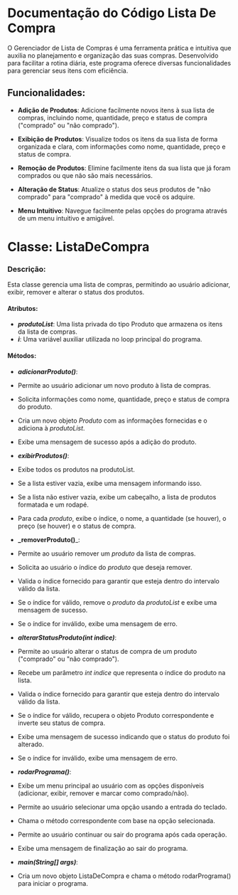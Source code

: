 # Documentação  do Código Lista De Compra

O Gerenciador de Lista de Compras é uma ferramenta prática e intuitiva que auxilia no planejamento e organização das suas compras. Desenvolvido para facilitar a rotina diária, este programa oferece diversas funcionalidades para gerenciar seus itens com eficiência.

## Funcionalidades:

* **Adição de Produtos**: Adicione facilmente novos itens à sua lista de compras, incluindo nome, quantidade, preço e status de compra ("comprado" ou "não comprado").

* **Exibição de Produtos**: Visualize todos os itens da sua lista de forma organizada e clara, com informações como nome, quantidade, preço e status de compra.

* **Remoção de Produtos**: Elimine facilmente itens da sua lista que já foram comprados ou que não são mais necessários.

* **Alteração de Status**: Atualize o status dos seus produtos de "não comprado" para "comprado" à medida que você os adquire.

* **Menu Intuitivo**: Navegue facilmente pelas opções do programa através de um menu intuitivo e amigável.

# Classe: ListaDeCompra

### Descrição:

Esta classe gerencia uma lista de compras, permitindo ao usuário adicionar, exibir, remover e alterar o status dos produtos.

#### Atributos:

* **_produtoList_**: Uma lista privada do tipo Produto que armazena os itens da lista de compras.
* **_i_**: Uma variável auxiliar utilizada no loop principal do programa.

#### Métodos:

* **_adicionarProduto()_**:
* Permite ao usuário adicionar um novo produto à lista de compras.
* Solicita informações como nome, quantidade, preço e status de compra do produto.
* Cria um novo objeto _Produto_ com as informações fornecidas e o adiciona à _produtoList_.
* Exibe uma mensagem de sucesso após a adição do produto.

* **_exibirProdutos()_**:
* Exibe todos os produtos na produtoList.
* Se a lista estiver vazia, exibe uma mensagem informando isso.
* Se a lista não estiver vazia, exibe um cabeçalho, a lista de produtos formatada e um rodapé.
* Para cada _produto_, exibe o índice, o nome, a quantidade (se houver), o preço (se houver) e o status de compra.

* **_removerProduto()**_:
* Permite ao usuário remover um _produto_ da lista de compras.
* Solicita ao usuário o índice do _produto_ que deseja remover.
* Valida o índice fornecido para garantir que esteja dentro do intervalo válido da lista.
* Se o índice for válido, remove o _produto_ da _produtoList_ e exibe uma mensagem de sucesso.
* Se o índice for inválido, exibe uma mensagem de erro.

* **_alterarStatusProduto(int indice)_**:
* Permite ao usuário alterar o status de compra de um produto ("comprado" ou "não comprado").
* Recebe um parâmetro _int indice_ que representa o índice do produto na lista.
* Valida o índice fornecido para garantir que esteja dentro do intervalo válido da lista.
* Se o índice for válido, recupera o objeto Produto correspondente e inverte seu status de compra.
* Exibe uma mensagem de sucesso indicando que o status do produto foi alterado.
* Se o índice for inválido, exibe uma mensagem de erro.
* **_rodarPrograma()_**:
* Exibe um menu principal ao usuário com as opções disponíveis (adicionar, exibir, remover e marcar como comprado/não).
* Permite ao usuário selecionar uma opção usando a entrada do teclado.
* Chama o método correspondente com base na opção selecionada.
* Permite ao usuário continuar ou sair do programa após cada operação.
* Exibe uma mensagem de finalização ao sair do programa.
* **_main(String[] args)_**:
* Cria um novo objeto ListaDeCompra e chama o método rodarPrograma() para iniciar o programa.



